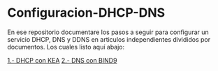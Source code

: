 # Configuracion-DHCP-DNS
En ese repositorio documentare los pasos a seguir para configurar un servicio DHCP, DNS y DDNS en articulos independientes divididos por documentos. Los cuales listo aquí abajo:

[1.- DHCP con KEA](/dhcpKea.txt)
[2.- DNS con BIND9](/dnsBind9.txt)
